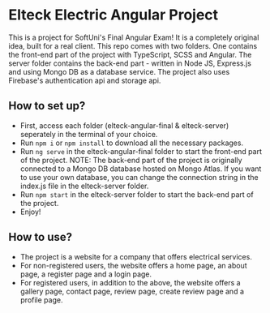 # Elteck Electric Angular Project
 This is a project for SoftUni's Final Angular Exam! It is a completely original idea, built for a real client. This repo comes with two folders. One contains the front-end part of the project with TypeScript, SCSS and Angular. The server folder contains the back-end part - written in Node JS, Express.js and using Mongo DB as a database service. The project also uses Firebase's authentication api and storage api.

## How to set up?
* First, access each folder (elteck-angular-final & elteck-server) seperately in the terminal of your choice.
* Run `npm i` or `npm install` to download all the necessary packages.
* Run `ng serve` in the elteck-angular-final folder to start the front-end part of the project.
NOTE: The back-end part of the project is originally connected to a Mongo DB database hosted on Mongo Atlas. If you want to use your own database, you can change the connection string in the index.js file in the elteck-server folder.
* Run `npm start` in the elteck-server folder to start the back-end part of the project.
* Enjoy!

## How to use?
* The project is a website for a company that offers electrical services. 
* For non-registered users, the website offers a home page, an about page, a register page and a login page.
* For registered users, in addition to the above, the website offers a gallery page, contact page, review page, create review page and a profile page.



